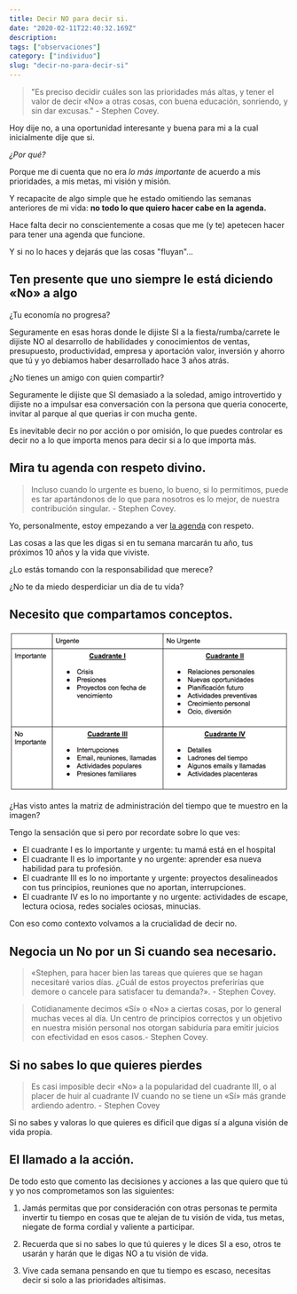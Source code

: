 ```yaml
---
title: Decir NO para decir si.
date: "2020-02-11T22:40:32.169Z"
description:
tags: ["observaciones"]
category: ["individuo"]
slug: "decir-no-para-decir-si"
---
```


> "Es preciso decidir cuáles son las prioridades más altas, y tener el valor de decir «No» a otras cosas, con buena educación, sonriendo, y sin dar excusas." - Stephen Covey.

Hoy dije no, a una oportunidad interesante y buena para mi a la cual inicialmente dije que si.

_¿Por qué?_

Porque me di cuenta que no era _lo más importante_ de acuerdo a mis prioridades, a mis metas, mi visión y misión.

Y recapacite de algo simple que he estado omitiendo las semanas anteriores de mi vida: **no todo lo que quiero hacer cabe en la agenda.**

Hace falta decir no conscientemente a cosas que me (y te) apetecen hacer para tener una agenda que funcione.

Y si no lo haces y dejarás que las cosas "fluyan"...

## Ten presente que uno siempre le está diciendo «No» a algo

¿Tu economía no progresa?

Seguramente en esas horas donde le dijiste SI a la fiesta/rumba/carrete le dijiste NO al desarrollo de habilidades y conocimientos de ventas, presupuesto, productividad, empresa y aportación valor, inversión y ahorro que tú y yo debiamos haber desarrollado hace 3 años atrás.

¿No tienes un amigo con quien compartir?

Seguramente le dijiste que SI demasiado a la soledad, amigo introvertido y dijiste no a impulsar esa conversación con la persona que queria conocerte, invitar al parque al que querias ir con mucha gente.

Es inevitable decir no por acción o por omisión, lo que puedes controlar es decir no a lo que importa menos para decir si a lo que importa más.

## Mira tu agenda con respeto divino.

> Incluso cuando lo urgente es bueno, lo bueno, si lo permitimos, puede es tar apartándonos de lo que para nosotros es lo mejor, de nuestra contribución singular. - Stephen Covey.

Yo, personalmente, estoy empezando a ver [la agenda](/la-agenda-el-recurso-mas-importante/) con respeto.

Las cosas a las que les digas si en tu semana marcarán tu año, tus próximos 10 años y la vida que viviste.

¿Lo estás tomando con la responsabilidad que merece?

¿No te da miedo desperdiciar un dia de tu vida?

## Necesito que compartamos conceptos.

![Matriz de administración del tiempo de Stephen Covey](./matriz-stephen-covey.png)

¿Has visto antes la matriz de administración del tiempo que te muestro en la imagen?

Tengo la sensación que si pero por recordate sobre lo que ves:

- El cuadrante I es lo importante y urgente: tu mamá está en el hospital
- El cuadrante II es lo importante y no urgente: aprender esa nueva habilidad para tu profesión.
- El cuadrante III es lo no importante y urgente: proyectos desalineados con tus principios, reuniones que no aportan, interrupciones.
- El cuadrante IV es lo no importante y no urgente: actividades de escape, lectura ociosa, redes sociales ociosas, minucias.

Con eso como contexto volvamos a la crucialidad de decir no.

## Negocia un No por un Si cuando sea necesario.

> «Stephen, para hacer bien las tareas que quieres que se hagan necesitaré varios días. ¿Cuál de estos proyectos preferirías que demore o cancele para satisfacer tu demanda?». - Stephen Covey.

> Cotidianamente decimos «Sí» o «No» a ciertas cosas, por lo general muchas veces al día. Un centro de principios correctos y un objetivo en nuestra misión personal nos otorgan sabiduría para emitir juicios con efectividad en esos casos.- Stephen Covey.

## Si no sabes lo que quieres pierdes

> Es casi imposible decir «No» a la popularidad del cuadrante III, o al placer de huir al cuadrante IV cuando no se tiene un «Sí» más grande ardiendo adentro. - Stephen Covey

Si no sabes y valoras lo que quieres es dificil que digas sí a alguna visión de vida propia.

## El llamado a la acción.

De todo esto que comento las decisiones y acciones a las que quiero que tú y yo nos comprometamos son las siguientes:

1. Jamás permitas que por consideración con otras personas te permita invertir tu tiempo en cosas que te alejan de tu visión de vida, tus metas, niegate de forma cordial y valiente a participar.

2. Recuerda que si no sabes lo que tú quieres y le dices SI a eso, otros te usarán y harán que le digas NO a tu visión de vida.

3. Vive cada semana pensando en que tu tiempo es escaso, necesitas decir si solo a las prioridades altisimas.
